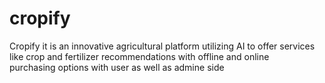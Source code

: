 # cropify
 Cropify it is an innovative agricultural platform utilizing AI to offer services like crop and fertilizer recommendations with offline and online purchasing options with user as well as admine side
